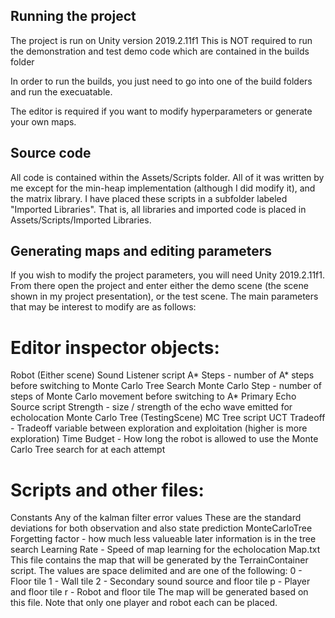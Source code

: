 ## Running the project

The project is run on Unity version 2019.2.11f1
This is NOT required to run the demonstration and test demo code which are contained in the builds folder

In order to run the builds, you just need to go into one of the build folders and run the execuatable.

The editor is required if you want to modify hyperparameters or generate your own maps.

## Source code

All code is contained within the Assets/Scripts folder. All of it was written by me except for the min-heap implementation (although I did modify it), and the matrix library.
I have placed these scripts in a subfolder labeled "Imported Libraries". That is, all libraries and imported code is placed in Assets/Scripts/Imported Libraries.

## Generating maps and editing parameters

If you wish to modify the project parameters, you will need Unity 2019.2.11f1.
From there open the project and enter either the demo scene (the scene shown in my project presentation), or the test scene.
The main parameters that may be interest to modify are as follows:

# Editor inspector objects:
Robot (Either scene)
	Sound Listener script
		A* Steps - number of A* steps before switching to Monte Carlo Tree Search
		Monte Carlo Step - number of steps of Monte Carlo movement before switching to A*
	Primary Echo Source script
		Strength - size / strength of the echo wave emitted for echolocation
Monte Carlo Tree (TestingScene)
	MC Tree script
		UCT Tradeoff - Tradeoff variable between exploration and exploitation (higher is more exploration)
		Time Budget - How long the robot is allowed to use the Monte Carlo Tree search for at each attempt

# Scripts and other files:
Constants
	Any of the kalman filter error values
		These are the standard deviations for both observation and also state prediction
	MonteCarloTree
		Forgetting factor - how much less valueable later information is in the tree search
	Learning Rate - Speed of map learning for the echolocation
Map.txt
	This file contains the map that will be generated by the TerrainContainer script.
	The values are space delimited and are one of the following:
		0 - Floor tile
		1 - Wall tile
		2 - Secondary sound source and floor tile
		p - Player and floor tile
		r - Robot and floor tile
	The map will be generated based on this file. Note that only one player and robot each can be placed.
